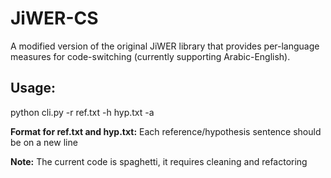 # JiWER-CS

A modified version of the original JiWER library that provides per-language measures for code-switching (currently supporting Arabic-English).

## Usage:
python cli.py -r ref.txt -h hyp.txt -a

**Format for ref.txt and hyp.txt:** Each reference/hypothesis sentence should be on a new line


**Note:** The current code is spaghetti, it requires cleaning and refactoring
